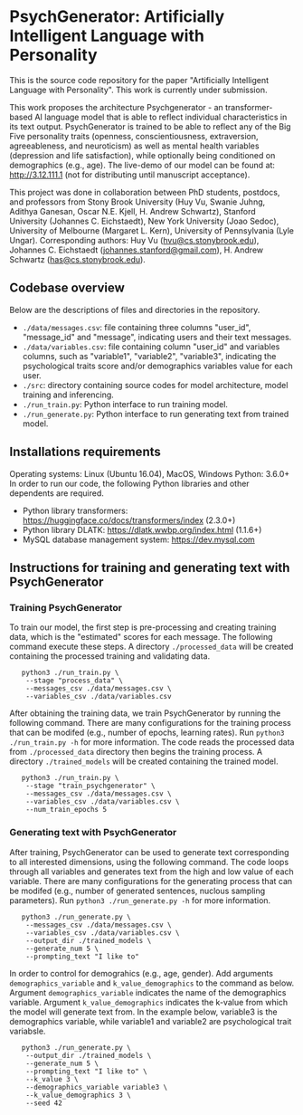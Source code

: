 # PsychGenerator: Artificially Intelligent Language with Personality
This is the source code repository for the paper "Artificially Intelligent Language with Personality". This work is currently under submission.

This work proposes the architecture Psychgenerator - an transformer-based AI language model that is able to reflect individual characteristics in its text output. PsychGenerator is trained to be able to reflect any of the Big Five personality traits (openness, conscientiousness, extraversion, agreeableness, and neuroticism) as well as mental health variables (depression and life satisfaction), while optionally being conditioned on demographics (e.g., age). The live-demo of our model can be found at: http://3.12.111.1 (not for distributing until manuscript acceptance). 

This project was done in collaboration between PhD students, postdocs, and professors from Stony Brook University (Huy Vu, Swanie Juhng, Adithya Ganesan, Oscar N.E. Kjell, H. Andrew Schwartz), Stanford University (Johannes C. Eichstaedt), New York University (Joao Sedoc), University of Melbourne (Margaret L. Kern), University of Pennsylvania (Lyle Ungar). Corresponding authors: Huy Vu (hvu@cs.stonybrook.edu), Johannes C. Eichstaedt (johannes.stanford@gmail.com), H. Andrew Schwartz (has@cs.stonybrook.edu).

## Codebase overview
Below are the descriptions of files and directories in the repository.
* `./data/messages.csv`: file containing three columns "user_id", "message_id" and "message", indicating users and their text messages.
* `./data/variables.csv`: file containing column "user_id" and variables columns, such as "variable1", "variable2", "variable3", indicating the psychological traits score and/or demographics variables value for each user.
* `./src`: directory containing source codes for model architecture, model training and inferencing.
* `./run_train.py`: Python interface to run training model.
* `./run_generate.py`: Python interface to run generating text from trained model.

## Installations requirements
Operating systems: Linux (Ubuntu 16.04), MacOS, Windows
Python: 3.6.0+
In order to run our code, the following Python libraries and other dependents are required.
* Python library transformers: https://huggingface.co/docs/transformers/index (2.3.0+)
* Python library DLATK: https://dlatk.wwbp.org/index.html (1.1.6+)
* MySQL database management system: https://dev.mysql.com 

## Instructions for training and generating text with PsychGenerator

### Training PsychGenerator
To train our model, the first step is pre-processing and creating training data, which is the "estimated" scores for each message. The following command execute these steps. A directory `./processed_data` will be created containing the processed training and validating data. 
```
   python3 ./run_train.py \
	--stage "process_data" \
	--messages_csv ./data/messages.csv \
	--variables_csv ./data/variables.csv
```
After obtaining the training data, we train PsychGenerator by running the following command. There are many configurations for the training process that can be modifed (e.g., number of epochs, learning rates). Run `python3 ./run_train.py -h` for more information. The code reads the processed data from `./processed_data` directory then begins the training process. A directory `./trained_models` will be created containing the trained model.
```
   python3 ./run_train.py \
	--stage "train_psychgenerator" \
	--messages_csv ./data/messages.csv \
	--variables_csv ./data/variables.csv \
	--num_train_epochs 5
```

### Generating text with PsychGenerator
After training, PsychGenerator can be used to generate text corresponding to all interested dimensions, using the following command. The code loops through all variables and generates text from the high and low value of each variable. There are many configurations for the generating process that can be modifed (e.g., number of generated sentences, nuclous sampling parameters). Run `python3 ./run_generate.py -h` for more information.
```
   python3 ./run_generate.py \
	--messages_csv ./data/messages.csv \
	--variables_csv ./data/variables.csv \
	--output_dir ./trained_models \
	--generate_num 5 \
	--prompting_text "I like to"
```

In order to control for demograhics (e.g., age, gender). Add arguments `demographics_variable` and `k_value_demographics` to the command as below. Argument `demographics_variable` indicates the name of the demographics variable. Argument `k_value_demographics` indicates the k-value from which the model will generate text from. In the example below, variable3 is the demographics variable, while variable1 and variable2 are psychological trait variabsle.
```
   python3 ./run_generate.py \
	--output_dir ./trained_models \
	--generate_num 5 \
	--prompting_text "I like to" \
	--k_value 3 \
	--demographics_variable variable3 \
	--k_value_demographics 3 \
	--seed 42 
```
